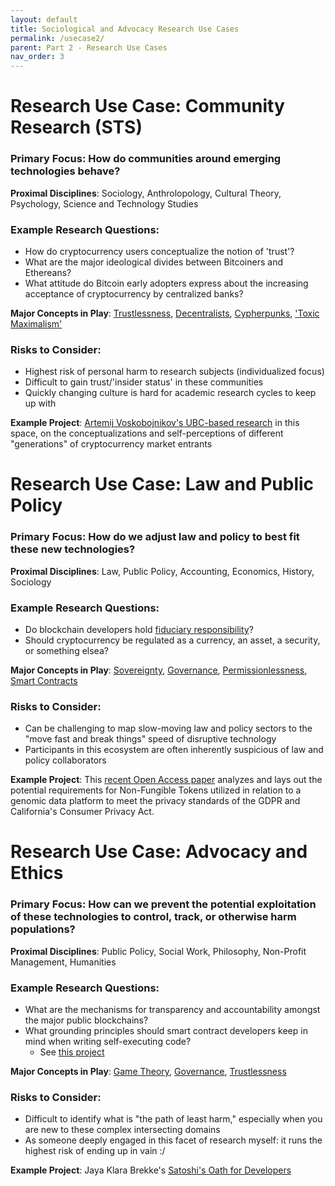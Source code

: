 ```yaml
---
layout: default
title: Sociological and Advocacy Research Use Cases
permalink: /usecase2/
parent: Part 2 - Research Use Cases
nav_order: 3
---
```


# Research Use Case: Community Research (STS)

### **Primary Focus**: How do communities around emerging technologies behave?

**Proximal Disciplines**: Sociology, Anthrolopology, Cultural Theory, Psychology, Science and Technology Studies

### **Example Research Questions**:

* How do cryptocurrency users conceptualize the notion of 'trust'?
* What are the major ideological divides between Bitcoiners and Ethereans?
* What attitude do Bitcoin early adopters express about the increasing acceptance of cryptocurrency by centralized banks?

**Major Concepts in Play**: [Trustlessness](https://www.preethikasireddy.com/post/what-do-we-mean-by-blockchains-are-trustless), [Decentralists](https://medium.com/@bit_novosti/a-crypto-decentralist-manifesto-6ba1fa0b9ede), [Cypherpunks](https://www.activism.net/cypherpunk/manifesto.html), ['Toxic Maximalism'](https://bitcoinmagazine.com/culture/op-ed-why-bitcoins-toxic-maximalism-makes-sense)

### **Risks to Consider**:

* Highest risk of personal harm to research subjects (individualized focus)
* Difficult to gain trust/'insider status' in these communities
* Quickly changing culture is hard for academic research cycles to keep up with

**Example Project**: [Artemij Voskobojnikov's UBC-based research](https://lersse.ece.ubc.ca/2020/03/03/lersse-at-financial-cryptography-2020/) in this space, on the conceptualizations and self-perceptions of different "generations" of cryptocurrency market entrants


# Research Use Case: Law and Public Policy

### **Primary Focus**: How do we adjust law and policy to best fit these new technologies?

**Proximal Disciplines**: Law, Public Policy, Accounting, Economics, History, Sociology

### **Example Research Questions**:

* Do blockchain developers hold [fiduciary responsibility](https://papers.ssrn.com/sol3/papers.cfm?abstract_id=3203198)?
* Should cryptocurrency be regulated as a currency, an asset, a security, or something elsea?

**Major Concepts in Play**: [Sovereignty](https://bitcoinmagazine.com/culture/bitcoin-unleashes-the-sovereign-individual), [Governance](https://www.ourmachine.net/writing/byzantine-generalization-problem/), [Permissionlessness](https://www.corda.net/blog/permissionlessness-a-simple-concept-with-profound-implications/), [Smart Contracts](https://ethereum.org/en/developers/docs/smart-contracts/)

### **Risks to Consider**:

* Can be challenging to map slow-moving law and policy sectors to the "move fast and break things" speed of disruptive technology
* Participants in this ecosystem are often inherently suspicious of law and policy collaborators

**Example Project**: This [recent Open Access paper](https://jbba.scholasticahq.com/article/13164.pdf) analyzes and lays out the potential requirements for Non-Fungible Tokens utilized in relation to a genomic data platform to meet the privacy standards of the GDPR and California's Consumer Privacy Act.


# Research Use Case: Advocacy and Ethics

### **Primary Focus**: How can we prevent the potential exploitation of these technologies to control, track, or otherwise harm populations?

**Proximal Disciplines**: Public Policy, Social Work, Philosophy, Non-Profit Management, Humanities

### **Example Research Questions**:

* What are the mechanisms for transparency and accountability amongst the major public blockchains?
* What grounding principles should smart contract developers keep in mind when writing self-executing code?
    * See [this project](https://blog.b9lab.com/proposing-the-satoshi-oath-for-developers-69003cffb022)

**Major Concepts in Play**: [Game Theory](https://ncase.me/trust/), [Governance](https://www.ourmachine.net/writing/byzantine-generalization-problem/), [Trustlessness](https://www.preethikasireddy.com/post/what-do-we-mean-by-blockchains-are-trustless)

### **Risks to Consider**:

* Difficult to identify what is "the path of least harm," especially when you are new to these complex intersecting domains
* As someone deeply engaged in this facet of research myself: it runs the highest risk of ending up in vain :/

**Example Project**: Jaya Klara Brekke's [Satoshi's Oath for Developers](https://blog.b9lab.com/proposing-the-satoshi-oath-for-developers-69003cffb022)
